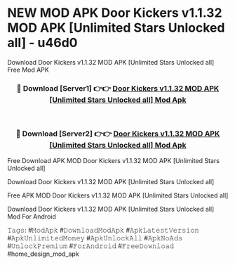 # NEW MOD APK Door Kickers v1.1.32 MOD APK [Unlimited Stars Unlocked all] - u46d0
Download Door Kickers v1.1.32 MOD APK [Unlimited Stars Unlocked all] Free Mod APK

<div align="center">
<h3>🔴 Download [Server1] 👉👉 <a href="https://apk-comot.site?title=Door_Kickers_v1.1.32_MOD_APK_[Unlimited_Stars_Unlocked_all]">Door Kickers v1.1.32 MOD APK [Unlimited Stars Unlocked all] Mod Apk</a></h3><br>

<h3>🔴 Download [Server2] 👉👉 <a href="https://apk-comot.site?title=Door_Kickers_v1.1.32_MOD_APK_[Unlimited_Stars_Unlocked_all]">Door Kickers v1.1.32 MOD APK [Unlimited Stars Unlocked all] Mod Apk</a></h3>
</div>


Free Download APK MOD Door Kickers v1.1.32 MOD APK [Unlimited Stars Unlocked all]

Download Door Kickers v1.1.32 MOD APK [Unlimited Stars Unlocked all] 

Free APK MOD Door Kickers v1.1.32 MOD APK [Unlimited Stars Unlocked all] 

Download Door Kickers v1.1.32 MOD APK [Unlimited Stars Unlocked all] Mod For Android

𝚃𝚊𝚐𝚜: #𝙼𝚘𝚍𝙰𝚙𝚔 #𝙳𝚘𝚠𝚗𝚕𝚘𝚊𝚍𝙼𝚘𝚍𝙰𝚙𝚔 #𝙰𝚙𝚔𝙻𝚊𝚝𝚎𝚜𝚝𝚅𝚎𝚛𝚜𝚒𝚘𝚗 #𝙰𝚙𝚔𝚄𝚗𝚕𝚒𝚖𝚒𝚝𝚎𝚍𝙼𝚘𝚗𝚎𝚢 #𝙰𝚙𝚔𝚄𝚗𝚕𝚘𝚌𝚔𝙰𝚕𝚕 #𝙰𝚙𝚔𝙽𝚘𝙰𝚍𝚜 #𝚄𝚗𝚕𝚘𝚌𝚔𝙿𝚛𝚎𝚖𝚒𝚞𝚖 #𝙵𝚘𝚛𝙰𝚗𝚍𝚛𝚘𝚒𝚍 #𝙵𝚛𝚎𝚎𝙳𝚘𝚠𝚗𝚕𝚘𝚊𝚍 #home_design_mod_apk